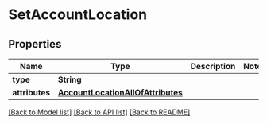 # SetAccountLocation

## Properties
Name | Type | Description | Notes
------------ | ------------- | ------------- | -------------
**type** | **String** |  | 
**attributes** | [**AccountLocationAllOfAttributes**](AccountLocationAllOfAttributes.md) |  | 

[[Back to Model list]](../README.md#documentation-for-models) [[Back to API list]](../README.md#documentation-for-api-endpoints) [[Back to README]](../README.md)


